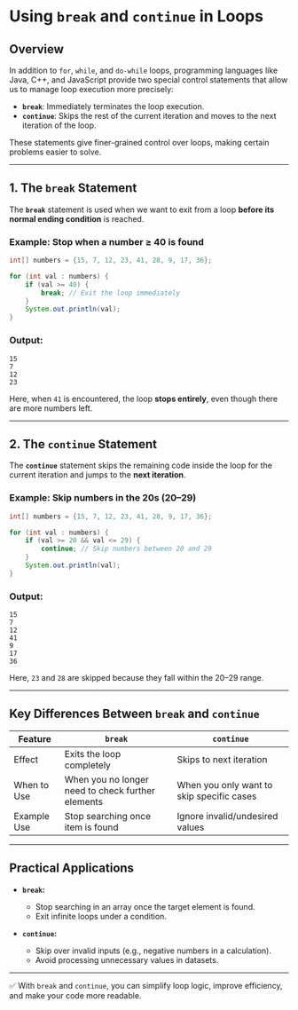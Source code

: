 # Using `break` and `continue` in Loops

## Overview

In addition to `for`, `while`, and `do-while` loops, programming languages like Java, C++, and JavaScript provide two special control statements that allow us to manage loop execution more precisely:

- **`break`**: Immediately terminates the loop execution.
- **`continue`**: Skips the rest of the current iteration and moves to the next iteration of the loop.

These statements give finer-grained control over loops, making certain problems easier to solve.

---

## 1. The `break` Statement

The **`break`** statement is used when we want to exit from a loop **before its normal ending condition** is reached.

### Example: Stop when a number ≥ 40 is found

```java
int[] numbers = {15, 7, 12, 23, 41, 28, 9, 17, 36};

for (int val : numbers) {
    if (val >= 40) {
        break; // Exit the loop immediately
    }
    System.out.println(val);
}
```

### Output:

```
15
7
12
23
```

Here, when `41` is encountered, the loop **stops entirely**, even though there are more numbers left.

---

## 2. The `continue` Statement

The **`continue`** statement skips the remaining code inside the loop for the current iteration and jumps to the **next iteration**.

### Example: Skip numbers in the 20s (20–29)

```java
int[] numbers = {15, 7, 12, 23, 41, 28, 9, 17, 36};

for (int val : numbers) {
    if (val >= 20 && val <= 29) {
        continue; // Skip numbers between 20 and 29
    }
    System.out.println(val);
}
```

### Output:

```
15
7
12
41
9
17
36
```

Here, `23` and `28` are skipped because they fall within the 20–29 range.

---

## Key Differences Between `break` and `continue`

| Feature     | `break`                                           | `continue`                                |
| ----------- | ------------------------------------------------- | ----------------------------------------- |
| Effect      | Exits the loop completely                         | Skips to next iteration                   |
| When to Use | When you no longer need to check further elements | When you only want to skip specific cases |
| Example Use | Stop searching once item is found                 | Ignore invalid/undesired values           |

---

## Practical Applications

- **`break`:**

  - Stop searching in an array once the target element is found.
  - Exit infinite loops under a condition.

- **`continue`:**

  - Skip over invalid inputs (e.g., negative numbers in a calculation).
  - Avoid processing unnecessary values in datasets.

---

✅ With `break` and `continue`, you can simplify loop logic, improve efficiency, and make your code more readable.
